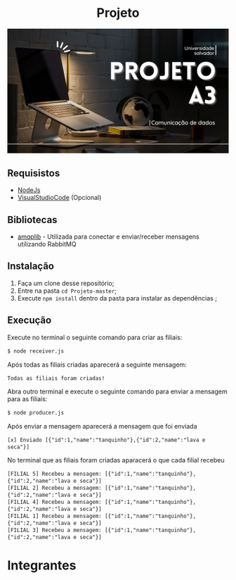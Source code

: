 <h1 align="center"> Projeto </h1> 

![Screenshot](Projeto.png)

## Requisistos

* [NodeJs](https://nodejs.org/en/)
* [VisualStudioCode](https://code.visualstudio.com/) (Opcional)

## Bibliotecas

* [amqplib](https://www.npmjs.com/package/amqplib) - Utilizada para conectar e enviar/receber mensagens utilizando RabbitMQ

## Instalação

1. Faça um clone desse repositório;
2. Entre na pasta `cd Projeto-master`;
3. Execute `npm install` dentro da pasta para instalar as dependências ;



## Execução

Execute no terminal o seguinte comando para criar as filiais:

```bash
$ node receiver.js
```

Após todas as filiais criadas aparecerá a seguinte mensagem:
```bash
Todas as filiais foram criadas!
```

Abra outro terminal e execute o seguinte comando para enviar a mensagem para as filiais:

```bash
$ node producer.js
```

Após enviar a mensagem aparecerá a mensagem que foi enviada

```
[x] Enviado [{"id":1,"name":"tanquinho"},{"id":2,"name":"lava e seca"}]
```

No terminal que as filiais foram criadas aparacerá o que cada filial recebeu

```
[FILIAL 5] Recebeu a mensagem: [{"id":1,"name":"tanquinho"},{"id":2,"name":"lava e seca"}]
[FILIAL 2] Recebeu a mensagem: [{"id":1,"name":"tanquinho"},{"id":2,"name":"lava e seca"}]
[FILIAL 4] Recebeu a mensagem: [{"id":1,"name":"tanquinho"},{"id":2,"name":"lava e seca"}]
[FILIAL 1] Recebeu a mensagem: [{"id":1,"name":"tanquinho"},{"id":2,"name":"lava e seca"}]
[FILIAL 3] Recebeu a mensagem: [{"id":1,"name":"tanquinho"},{"id":2,"name":"lava e seca"}]
```

# Integrantes
